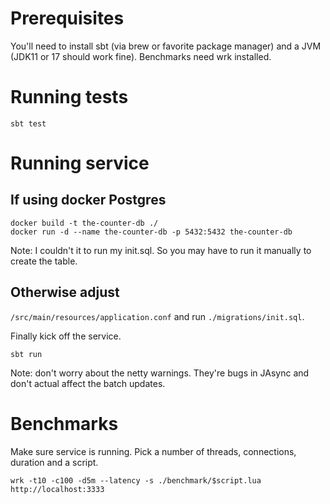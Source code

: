 
# Prerequisites
You'll need to install sbt (via brew or favorite package manager) and a JVM (JDK11 or 17 should work fine). Benchmarks need wrk installed.

# Running tests
```
sbt test
```

# Running service
## If using docker Postgres
```
docker build -t the-counter-db ./
docker run -d --name the-counter-db -p 5432:5432 the-counter-db
```
Note: I couldn't it to run my init.sql. So you may have to run it manually to create the table.

## Otherwise adjust 
`/src/main/resources/application.conf` and run `./migrations/init.sql`.

Finally kick off the service.
```
sbt run
```

Note: don't worry about the netty warnings. They're bugs in JAsync and don't actual affect the batch updates.

# Benchmarks
Make sure service is running. Pick a number of threads, connections, duration and a script.
```
wrk -t10 -c100 -d5m --latency -s ./benchmark/$script.lua http://localhost:3333
```
